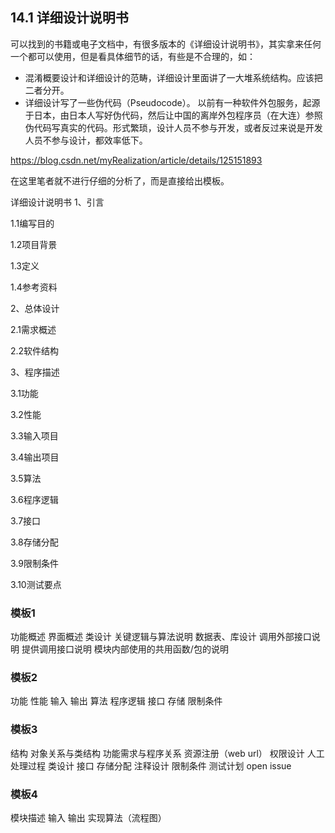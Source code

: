 
## 14.1 详细设计说明书

可以找到的书籍或电子文档中，有很多版本的《详细设计说明书》，其实拿来任何一个都可以使用，但是看具体细节的话，有些是不合理的，如：

- 混淆概要设计和详细设计的范畴，详细设计里面讲了一大堆系统结构。应该把二者分开。
- 详细设计写了一些伪代码（Pseudocode）。
  以前有一种软件外包服务，起源于日本，由日本人写好伪代码，然后让中国的离岸外包程序员（在大连）参照伪代码写真实的代码。形式繁琐，设计人员不参与开发，或者反过来说是开发人员不参与设计，都效率低下。

https://blog.csdn.net/myRealization/article/details/125151893

在这里笔者就不进行仔细的分析了，而是直接给出模板。




详细设计说明书
1、引言

1.1编写目的

1.2项目背景

1.3定义

1.4参考资料

2、总体设计

2.1需求概述

2.2软件结构

3、程序描述

3.1功能

3.2性能

3.3输入项目

3.4输出项目

3.5算法

3.6程序逻辑

3.7接口

3.8存储分配

3.9限制条件

3.10测试要点

### 模板1

功能概述
界面概述
类设计
关键逻辑与算法说明
数据表、库设计
调用外部接口说明
提供调用接口说明
模块内部使用的共用函数/包的说明

### 模板2

功能
性能
输入
输出
算法
程序逻辑
接口
存储
限制条件

### 模板3

结构
对象关系与类结构
功能需求与程序关系
资源注册（web url）
权限设计
人工处理过程
类设计
接口
存储分配
注释设计
限制条件
测试计划
open issue

### 模板4

模块描述
输入
输出
实现算法（流程图）